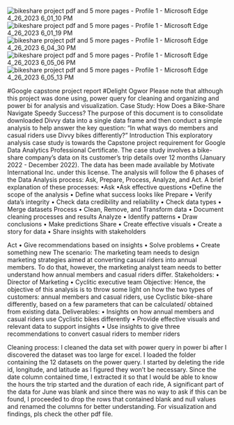 ![bikeshare project pdf and 5 more pages - Profile 1 - Microsoft​ Edge 4_26_2023 6_01_10 PM](https://user-images.githubusercontent.com/56348397/234650534-ffcf3264-626a-4497-81f7-628b301fbd11.png)
![bikeshare project pdf and 5 more pages - Profile 1 - Microsoft​ Edge 4_26_2023 6_01_19 PM](https://user-images.githubusercontent.com/56348397/234650583-20f19065-c781-4bd2-bd0d-9dc5209472ea.png)
![bikeshare project pdf and 5 more pages - Profile 1 - Microsoft​ Edge 4_26_2023 6_04_30 PM](https://user-images.githubusercontent.com/56348397/234650614-3a50162a-edcc-4b76-a39c-9031d23c1f77.png)
![bikeshare project pdf and 5 more pages - Profile 1 - Microsoft​ Edge 4_26_2023 6_05_06 PM](https://user-images.githubusercontent.com/56348397/234650646-53c0f1da-0374-4e1d-9503-e4e9d764bf73.png)
![bikeshare project pdf and 5 more pages - Profile 1 - Microsoft​ Edge 4_26_2023 6_05_13 PM](https://user-images.githubusercontent.com/56348397/234650663-88ae5512-6ca6-4612-9e1b-e39df876de71.png)

#Google capstone project report
#Delight Ogwor
Please note that although this project was done using, power query for cleaning and organizing and power bi for analysis and visualization.
Case Study: How Does a Bike-Share Navigate Speedy Success?
The purpose of this document is to consolidate downloaded Divvy data into a single data frame and then conduct a simple analysis to help answer the key question: “In what ways do members and casual riders use Divvy bikes differently?” 
Introduction
This exploratory analysis case study is towards the Capstone project requirement for Google Data Analytics Professional Certificate. The case study involves a bike-share company’s data on its customer’s trip details over 12 months (January 2022 - December 2022). The data has been made available by Motivate International Inc. under this license. The analysis will follow the 6 phases of the Data Analysis process: Ask, Prepare, Process, Analyze, and Act. A brief explanation of these processes:
•Ask
•Ask effective questions
•Define the scope of the analysis 
• Define what success looks like 
Prepare 
• Verify data’s integrity 
• Check data credibility and reliability
• Check data types 
• Merge datasets
Process
 • Clean, Remove, and Transform data
 • Document cleaning processes and results
Analyze 
• Identify patterns 
• Draw conclusions 
• Make predictions
Share 
• Create effective visuals
• Create a story for data 
• Share insights with stakeholders

Act 
• Give recommendations based on insights 
• Solve problems 
• Create something new
The scenario:  The marketing team needs to design marketing strategies aimed at converting casual riders into annual members. To do that, however, the marketing analyst team needs to better understand how annual members and casual riders differ.
Stakeholders:
 • Director of Marketing 
• Cyclitic executive team
Objective: Hence, the objective of this analysis is to throw some light on how the two types of customers: annual members and casual riders, use Cyclistic bike-share differently, based on a few parameters that can be calculated/ obtained from existing data.
Deliverables: • Insights on how annual members and casual riders use Cyclistic bikes differently
 • Provide effective visuals and relevant data to support insights 
• Use insights to give three recommendations to convert casual riders to member riders

Cleaning process:
I cleaned the data set with power query in power bi after I discovered the dataset was too large for excel. I loaded the folder containing the 12 datasets on the power query.
I started by deleting the ride id, longitude, and latitude as I figured they won’t be necessary.
Since the date column contained time, I extracted it so that I would be able to know the hours the trip started and the duration of each ride,
A significant part of the data for June was blank and since there was no way to ask if this can be found, I proceeded to drop the rows that contained blank and null values and renamed the columns for better understanding.
For visualization and findings, pls check the other pdf file.

